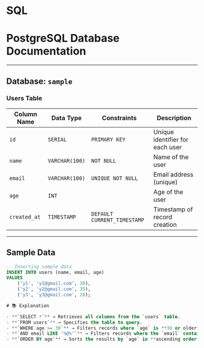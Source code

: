 # SQL

# PostgreSQL Database Documentation

---

## Database: `sample`

### Users Table
| Column Name  | Data Type      | Constraints               | Description                   |
|--------------|----------------|----------------------------|-------------------------------|
| `id`         | `SERIAL`       | `PRIMARY KEY`              | Unique identifier for each user |
| `name`       | `VARCHAR(100)` | `NOT NULL`                 | Name of the user              |
| `email`      | `VARCHAR(100)` | `UNIQUE NOT NULL`          | Email address (unique)        |
| `age`        | `INT`          |                            | Age of the user               |
| `created_at` | `TIMESTAMP`    | `DEFAULT CURRENT_TIMESTAMP` | Timestamp of record creation  |

---

## Sample Data
```sql
-- Inserting sample data
INSERT INTO users (name, email, age)  
VALUES  
    ('y1', 'y1@gmail.com', 30),  
    ('y2', 'y2@gmail.com', 35),  
    ('y3', 'y3@gmail.com', 28);  

# 📚 Explanation

- **`SELECT *`** → Retrieves all columns from the `users` table.  
- **`FROM users`** → Specifies the table to query.  
- **`WHERE age >= 30`** → Filters records where `age` is **30 or older**.  
- **`AND email LIKE '%@%'`** → Filters records where the `email` contains the `@` symbol.  
- **`ORDER BY age`** → Sorts the results by `age` in **ascending order**.  
